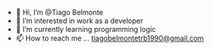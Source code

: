 - 👋 Hi, I’m @Tiago Belmonte
- 👀 I’m interested in work as a developer
- 🌱 I’m currently learning programming logic
- 📫 How to reach me ... tiagobelmontetrb1990@gmail.com

<!---
TiagoSoniel/TiagoSoniel is a ✨ special ✨ repository because its `README.md` (this file) appears on your GitHub profile.
You can click the Preview link to take a look at your changes.
--->
